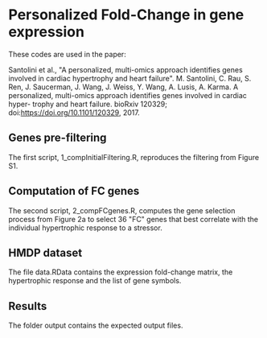 # Personalized Fold-Change in gene expression

These codes are used in the paper:

Santolini et al., "A personalized, multi-omics approach identifies genes involved in cardiac hypertrophy and heart failure".
M. Santolini, C. Rau, S. Ren, J. Saucerman, J. Wang, J. Weiss, Y. Wang, A. Lusis, A. Karma. A personalized, multi-omics approach identifies genes involved in cardiac hyper- trophy and heart failure. bioRxiv 120329; doi:https://doi.org/10.1101/120329, 2017.

## Genes pre-filtering
The first script, 1_compInitialFiltering.R, reproduces the filtering from Figure S1.

## Computation of FC genes
The second script, 2_compFCgenes.R, computes the gene selection process from Figure 2a to select 36 "FC" genes that best correlate with the individual hypertrophic response to a stressor.

## HMDP dataset
The file data.RData contains the expression fold-change matrix, the hypertrophic response and the list of gene symbols.

## Results
The folder output contains the expected output files.
